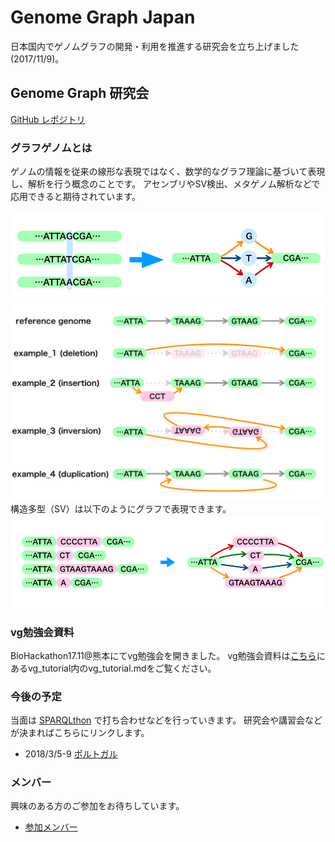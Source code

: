 # Genome Graph Japan

日本国内でゲノムグラフの開発・利用を推進する研究会を立ち上げました(2017/11/9)。

## Genome Graph 研究会

[GitHub レポジトリ](https://github.com/genomegraph/)

### グラフゲノムとは

ゲノムの情報を従来の線形な表現ではなく、数学的なグラフ理論に基づいて表現し、解析を行う概念のことです。
アセンブリやSV検出、メタゲノム解析などで応用できると期待されています。

![例：SNPのグラフ表現](images/SNP_IMAGE.png)
![例：ちょっと複雑な構造のグラフ表現](images/SV_in_genomegraph_sample.png)
構造多型（SV）は以下のようにグラフで表現できます。
![例:構造多型](images/GraphGenomeImage.png)

### vg勉強会資料

BioHackathon17.11@熊本にてvg勉強会を開きました。
vg勉強会資料は[こちら](https://github.com/genomegraph/workshop)にあるvg_tutorial内のvg_tutorial.mdをご覧ください。

### 今後の予定

当面は [SPARQLthon](http://wiki.lifesciencedb.jp/mw/SPARQLthon) で打ち合わせなどを行っていきます。
研究会や講習会などが決まればこちらにリンクします。

* 2018/3/5-9 [ポルトガル](portugal)

### メンバー

興味のある方のご参加をお待ちしています。

* [参加メンバー](members)

